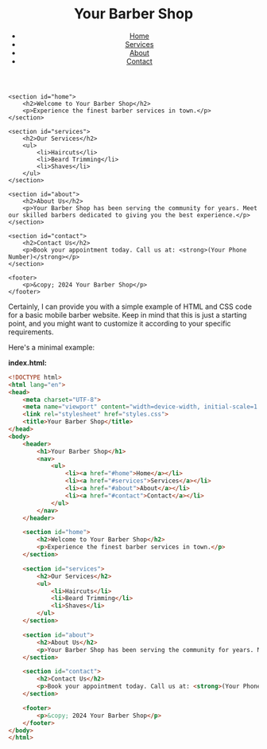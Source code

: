 <!DOCTYPE html>
<html lang="en">
<head>
    <meta charset="UTF-8">
    <meta name="viewport" content="width=device-width, initial-scale=1.0">
    <link rel="stylesheet" href="styles.css">
    <title>Your Barber Shop</title>
</head>
<body>
    <header>
        <h1>Your Barber Shop</h1>
        <nav>
            <ul>
                <li><a href="#home">Home</a></li>
                <li><a href="#services">Services</a></li>
                <li><a href="#about">About</a></li>
                <li><a href="#contact">Contact</a></li>
            </ul>
        </nav>
    </header>

    <section id="home">
        <h2>Welcome to Your Barber Shop</h2>
        <p>Experience the finest barber services in town.</p>
    </section>

    <section id="services">
        <h2>Our Services</h2>
        <ul>
            <li>Haircuts</li>
            <li>Beard Trimming</li>
            <li>Shaves</li>
        </ul>
    </section>

    <section id="about">
        <h2>About Us</h2>
        <p>Your Barber Shop has been serving the community for years. Meet our skilled barbers dedicated to giving you the best experience.</p>
    </section>

    <section id="contact">
        <h2>Contact Us</h2>
        <p>Book your appointment today. Call us at: <strong>(Your Phone Number)</strong></p>
    </section>

    <footer>
        <p>&copy; 2024 Your Barber Shop</p>
    </footer>
</body>
</html>
Certainly, I can provide you with a simple example of HTML and CSS code for a basic mobile barber website. Keep in mind that this is just a starting point, and you might want to customize it according to your specific requirements.

Here's a minimal example:

**index.html:**
```html
<!DOCTYPE html>
<html lang="en">
<head>
    <meta charset="UTF-8">
    <meta name="viewport" content="width=device-width, initial-scale=1.0">
    <link rel="stylesheet" href="styles.css">
    <title>Your Barber Shop</title>
</head>
<body>
    <header>
        <h1>Your Barber Shop</h1>
        <nav>
            <ul>
                <li><a href="#home">Home</a></li>
                <li><a href="#services">Services</a></li>
                <li><a href="#about">About</a></li>
                <li><a href="#contact">Contact</a></li>
            </ul>
        </nav>
    </header>

    <section id="home">
        <h2>Welcome to Your Barber Shop</h2>
        <p>Experience the finest barber services in town.</p>
    </section>

    <section id="services">
        <h2>Our Services</h2>
        <ul>
            <li>Haircuts</li>
            <li>Beard Trimming</li>
            <li>Shaves</li>
        </ul>
    </section>

    <section id="about">
        <h2>About Us</h2>
        <p>Your Barber Shop has been serving the community for years. Meet our skilled barbers dedicated to giving you the best experience.</p>
    </section>

    <section id="contact">
        <h2>Contact Us</h2>
        <p>Book your appointment today. Call us at: <strong>(Your Phone Number)</strong></p>
    </section>

    <footer>
        <p>&copy; 2024 Your Barber Shop</p>
    </footer>
</body>
</html>
```


